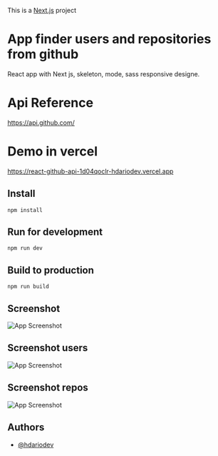 This is a [Next.js](https://nextjs.org/) project 
# App finder users and repositories from github

React app with Next js, skeleton, mode, sass responsive designe.

# Api Reference

https://api.github.com/


# Demo in vercel

https://react-github-api-1d04qoclr-hdariodev.vercel.app
## Install

```
npm install
```

## Run for development

```
npm run dev
```

## Build to production

```
npm run build
```

## Screenshot

![App Screenshot](https://github.com/hdarioDev/assets/blob/main/nextGitHubHome.png?raw=true)

## Screenshot users

![App Screenshot](https://github.com/hdarioDev/assets/blob/main/nextGitHubUsers.png?raw=true)

## Screenshot repos

![App Screenshot](https://github.com/hdarioDev/assets/blob/main/nextGitJHubRepos.png?raw=true)

## Authors

- [@hdariodev](https://www.hdariodev.com)
